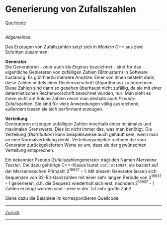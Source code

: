 ﻿# Generierung von Zufallszahlen

[Quellcode](Random.cpp)

---

*Allgemeines*:

Das Erzeugen von Zufallszahlen setzt sich in *Modern C++* aus zwei Schritten zusammen:

**Generator**<br/>Die Generatoren - oder auch als *Engines* bezeichnet - sind für das eigentliche
Geniereren von zufälligen Zahlen (Bitmustern) in Software zuständig. Es gibt hierzu mehrere Ansätze.
Einer von ihnen besteht darin, diese Zahlen mittels einer Rechenvorschrift (Algorithmus) zu
berechnen. Diese Zahlen sind dann so gesehen überhaupt nicht zufällig, da sie mit einer 
determistischen Rechenvorschrift berechnet wurden, nur: Man sieht es ihnen nicht an!
Solche Zahlen nennt man deshalb auch *Pseudo*-Zufallszahlen. Sie sind für viele Anwendungen völlig
ausreichend, außerdem lassen sie sich performant erzeugen.
 
**Verteilung**<br/>
Generatoren erzeugen zufälligen Zahlen innerhalb eines minimales und maximalen Grenzwerts.
Dies ist nicht immer das, was man benötigt. Die Verteilung (*Distribution*) kann beispielsweise
auch gehäuft sein, wenn man an eine Normalverteilung denkt. 
Verteilungsobjekte rechnen die vom Generator zurückgelieferten Werte so um, dass
sie der gewünschten Verteilung entsprechen.

Ein bekannter Pseudo-Zufallszahlengenerator trägt den Namen *Mersenne Twister*.
Die dazu gehörige C++-Klasse lautet `std::mt19937`, sie basiert auf der 
Mersenneschen Primzahl 2<sup>19937</sup> - 1. Mit diesem Generator lassen sich
Sequenzen von 32-Bit-Ganzzahlen mit einer sehr langen Periode von 2<sup>19937</sup> - 1 generieren,
d.h. die Sequenz wiederholt sich erst, nachdem 2<sup>19937</sup> - 1 Zahlen erzeugt worden
sind - eine in der Tat sehr große Zahl!

Siehe dazu die Beispiele im korrespondieren Quellcode.

---

[Zurück](../../Readme.md)

---


